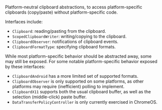 Platform-neutral clipboard abstractions, to access platform-specific clipboards
(copy/paste) without platform-specific code.

Interfaces include:
* `Clipboard`: reading/pasting from the clipboard.
* `ScopedClipboardWriter`: writing/copying to the clipboard.
* `ClipboardObserver`: notifications of clipboard events.
* `ClipboardFormatType`: specifying clipboard formats.

While most platform-specific behavior should be abstracted away, some may
still be exposed. For some notable platform-specific behavior exposed by these
interfaces:
* `ClipboardAndroid` has a more limited set of supported formats.
* `ClipboardObserver` is only supported on some platforms, as other platforms
  may require (inefficient) polling to implement.
* `ClipboardX11` supports both the usual clipboard buffer, as well as the
  selection (middle-click) paste buffer.
* `DataTransferPolicyController` is only currently exercised in ChromeOS.
